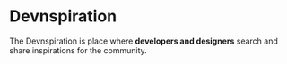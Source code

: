 # Devnspiration
The Devnspiration is place where __developers and designers__ search and share inspirations for the community.
